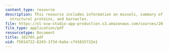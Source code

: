 ```yaml
---
content_type: resource
description: This resource includes information on mussels, summary of glysine-rich
  structural proteins, and barnacles.
file: https://ol-ocw-studio-app-production.s3.amazonaws.com/courses/20-442-molecular-structure-of-biological-materials-be-442-fall-2005/f561472282431f3d6abacf41015722e1_102705.pdf
file_type: application/pdf
resourcetype: Document
title: 102705.pdf
uid: f5614722-8243-1f3d-6aba-cf41015722e1
---
```

